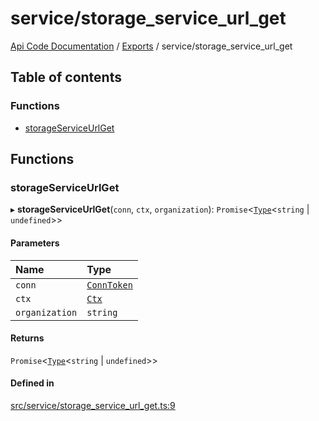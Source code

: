 # service/storage\_service\_url\_get
 
[Api Code Documentation](../README.md) / [Exports](../modules.md) / service/storage\_service\_url\_get

## Table of contents

### Functions

- [storageServiceUrlGet](service_storage_service_url_get.md#storageserviceurlget)

## Functions

### storageServiceUrlGet

▸ **storageServiceUrlGet**(`conn`, `ctx`, `organization`): `Promise`\<[`Type`](result.md#type)\<`string` \| `undefined`\>\>

#### Parameters

| Name | Type |
| :------ | :------ |
| `conn` | [`ConnToken`](service_conn.md#conntoken) |
| `ctx` | [`Ctx`](../interfaces/lib_ctx.Ctx.md) |
| `organization` | `string` |

#### Returns

`Promise`\<[`Type`](result.md#type)\<`string` \| `undefined`\>\>

#### Defined in

[src/service/storage_service_url_get.ts:9](https://github.com/openkfw/TruBudget/blob/648f2bb/api/src/service/storage_service_url_get.ts#L9)
